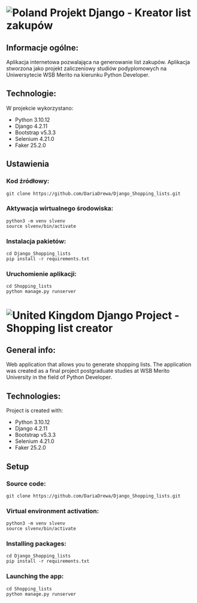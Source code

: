 # ![Poland](https://raw.githubusercontent.com/stevenrskelton/flag-icon/master/png/16/country-4x3/pl.png "Poland") Projekt Django - Kreator list zakupów
### 

## Informacje ogólne:
Aplikacja internetowa pozwalająca na generowanie list zakupów. Aplikacja stworzona jako projekt zaliczeniowy 
studiów podyplomowych na Uniwersytecie WSB Merito na kierunku Python Developer.

## Technologie:
W projekcie wykorzystano:
* Python 3.10.12
* Django 4.2.11
* Bootstrap v5.3.3
* Selenium 4.21.0
* Faker 25.2.0

## Ustawienia

### Kod źródłowy:
```shell 
git clone https://github.com/DariaDrewa/Django_Shopping_lists.git
```

### Aktywacja wirtualnego środowiska:
```shell
python3 -m venv slvenv
source slvenv/bin/activate
```

### Instalacja pakietów:
```shell 
cd Django_Shopping_lists
pip install -r requirements.txt
```

### Uruchomienie aplikacji:
```shell 
cd Shopping_lists
python manage.py runserver
```

# ![United Kingdom](https://raw.githubusercontent.com/stevenrskelton/flag-icon/master/png/16/country-4x3/gb.png "United Kingdom") Django Project - Shopping list creator

## General info:
Web application that allows you to generate shopping lists. The application was created as a final project
postgraduate studies at WSB Merito University in the field of Python Developer.


## Technologies:
Project is created with:
* Python 3.10.12
* Django 4.2.11
* Bootstrap v5.3.3
* Selenium 4.21.0
* Faker 25.2.0

## Setup

### Source code:
```shell 
git clone https://github.com/DariaDrewa/Django_Shopping_lists.git
```

### Virtual environment activation:
```shell
python3 -m venv slvenv
source slvenv/bin/activate
```

### Installing packages:
```shell 
cd Django_Shopping_lists
pip install -r requirements.txt
```

### Launching the app:
```shell 
cd Shopping_lists
python manage.py runserver
```